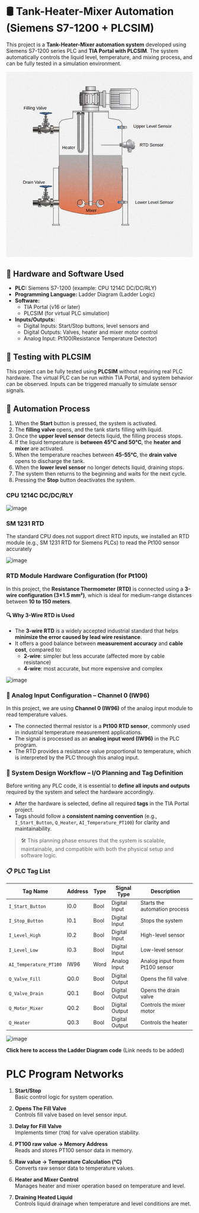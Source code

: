 # 🛢️ Tank-Heater-Mixer Automation (Siemens S7-1200 + PLCSIM)

This project is a **Tank-Heater-Mixer automation system** developed using Siemens S7-1200 series PLC and **TIA Portal with PLCSIM**. The system automatically controls the liquid level, temperature, and mixing process, and can be fully tested in a simulation environment.

![System Diagram](https://github.com/hhuseyincosgun/TANK-HEATER-MIXER-AUTOMATION/raw/main/picture_1.png)


## 🔧 Hardware and Software Used

- **PLC:** Siemens S7-1200 (example: CPU 1214C DC/DC/RLY)
- **Programming Language:** Ladder Diagram (Ladder Logic)
- **Software:**
  - TIA Portal (v16 or later)
  - PLCSIM (for virtual PLC simulation)
- **Inputs/Outputs:**
  - Digital Inputs: Start/Stop buttons, level sensors and 
  - Digital Outputs: Valves, heater and mixer motor control
  - Analog Input: Pt100(Resistance Temperature Detector) 


## 🧪 Testing with PLCSIM

This project can be fully tested using **PLCSIM** without requiring real PLC hardware. The virtual PLC can be run within TIA Portal, and system behavior can be observed. Inputs can be triggered manually to simulate sensor signals.

## 🔁 Automation Process


1. When the **Start** button is pressed, the system is activated.
2. The **filling valve** opens, and the tank starts filling with liquid.
3. Once the **upper level sensor** detects liquid, the filling process stops.
4. If the liquid temperature is **between 45°C and 50°C**, the **heater and mixer** are activated.
5. When the temperature reaches between **45-55°C**, the **drain valve** opens to discharge the tank.
6. When the **lower level sensor** no longer detects liquid, draining stops.
7. The system then returns to the beginning and waits for the next cycle.
8. Pressing the **Stop** button deactivates the system.


### CPU 1214C DC/DC/RLY
![image](https://github.com/user-attachments/assets/b93bb49a-24a7-4574-9dcb-0557ba0f8a4a)

### SM 1231 RTD
The standard CPU does not support direct RTD inputs, we installed an RTD module (e.g., SM 1231 RTD for Siemens PLCs) to read the Pt100 sensor accurately

![image](https://github.com/user-attachments/assets/415c60ab-e0f8-437a-8cfd-2bf68756235c)

### RTD Module Hardware Configuration (for Pt100)

In this project, the **Resistance Thermometer (RTD)** is connected using a **3-wire configuration (3×1.5 mm²)**, which is ideal for medium-range distances between **10 to 150 meters**.

#### 🔍 Why 3-Wire RTD is Used

- The **3-wire RTD** is a widely accepted industrial standard that helps **minimize the error caused by lead wire resistance**.
- It offers a good balance between **measurement accuracy** and **cable cost**, compared to:
  - **2-wire**: simpler but less accurate (affected more by cable resistance)
  - **4-wire**: most accurate, but more expensive and complex

![image](https://github.com/user-attachments/assets/85bcb2ad-0040-4ed1-bb9a-88726658762e)

### 🔢 Analog Input Configuration – Channel 0 (IW96)

In this project, we are using **Channel 0 (IW96)** of the analog input module to read temperature values.

- The connected thermal resistor is a **Pt100 RTD sensor**, commonly used in industrial temperature measurement applications.
- The signal is processed as an **analog input word (IW96)** in the PLC program.
- The RTD provides a resistance value proportional to temperature, which is interpreted by the PLC through this analog input.



### 🧩 System Design Workflow – I/O Planning and Tag Definition

Before writing any PLC code, it is essential to **define all inputs and outputs** required by the system and select the hardware accordingly.
   - After the hardware is selected, define all required **tags** in the TIA Portal project.
   - Tags should follow a **consistent naming convention** (e.g., `I_Start_Button`, `Q_Heater`, `AI_Temperature_PT100`) for clarity and maintainability.

> 🛠️ This planning phase ensures that the system is scalable, maintainable, and compatible with both the physical setup and software logic.

### 📋 PLC Tag List

| Tag Name                 | Address  | Type   | Signal Type    | Description                                |
|--------------------------|----------|--------|----------------|--------------------------------------------|
| `I_Start_Button`         | I0.0     | Bool   | Digital Input  | Starts the automation process              |
| `I_Stop_Button`          | I0.1     | Bool   | Digital Input  | Stops the system                           |
| `I_Level_High`           | I0.2     | Bool   | Digital Input  | High-level sensor                          |
| `I_Level_Low`            | I0.3     | Bool   | Digital Input  | Low-level sensor                           |
| `AI_Temperature_PT100`   | IW96     | Word   | Analog Input   | Analog input from Pt100 sensor             |
| `Q_Valve_Fill`           | Q0.0     | Bool   | Digital Output | Opens the fill valve                       |
| `Q_Valve_Drain`          | Q0.1     | Bool   | Digital Output | Opens the drain valve                      |
| `Q_Motor_Mixer`          | Q0.2     | Bool   | Digital Output | Controls the mixer motor                   |
| `Q_Heater`               | Q0.3     | Bool   | Digital Output | Controls the heater                        |

![image](https://github.com/user-attachments/assets/8881ee7b-3ad4-46c2-8764-47df528713af)


**Click here to access the Ladder Diagram code** (Link needs to be added)

# PLC Program Networks

1. **Start/Stop**  
   Basic control logic for system operation.

2. **Opens The Fill Valve**  
   Controls fill valve based on level sensor input.

3. **Delay for Fill Valve**  
   Implements timer (`TON`) for valve operation stability.

4. **PT100 raw value → Memory Address**  
   Reads and stores PT100 sensor data in memory.

5. **Raw value → Temperature Calculation (°C)**  
   Converts raw sensor data to temperature values.

6. **Heater and Mixer Control**  
   Manages heater and mixer operation based on temperature and level.

7. **Draining Heated Liquid**  
   Controls liquid drainage when temperature and level conditions are met.
